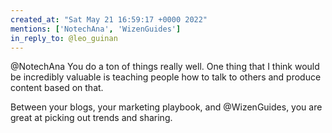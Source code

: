 ```yaml
---
created_at: "Sat May 21 16:59:17 +0000 2022"
mentions: ['NotechAna', 'WizenGuides']
in_reply_to: @leo_guinan
---
```


@NotechAna You do a ton of things really well. One thing that I think would be incredibly valuable is teaching people how to talk to others and produce content based on that. 

Between your blogs, your marketing playbook, and @WizenGuides, you are great at picking out trends and sharing.